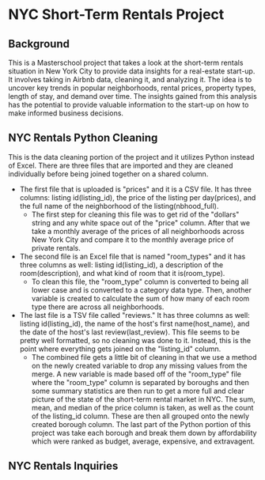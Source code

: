 # NYC Short-Term Rentals Project

## Background

This is a Masterschool project that takes a look at the short-term rentals situation in New York City to provide data insights for a real-estate start-up. It involves taking in Airbnb data, cleaning it, and analyzing it. The idea is to uncover key trends in popular neighborhoods, rental prices, property types, length of stay, and demand over time. The insights gained from this analysis has the potential to provide valuable information to the start-up on how to make informed business decisions.

## NYC Rentals Python Cleaning

This is the data cleaning portion of the project and it utilizes Python instead of Excel. There are three files that are imported and they are cleaned individually before being joined together on a shared column.
* The first file that is uploaded is "prices" and it is a CSV file. It has three columns: listing id(listing_id), the price of the listing per day(prices), and the full name of the neighborhood of the listing(nbhood_full).
    * The first step for cleaning this file was to get rid of the "dollars" string and any white space out of the "price" column. After 
      that we take a monthly average of the prices of all neighborhoods across New York City and compare it to the monthly average price 
      of private rentals.
* The second file is an Excel file that is named "room_types" and it has three columns as well: listing id(listing_id), a description of the room(description), and what kind of room that it is(room_type).
    * To clean this file, the "room_type" column is converted to being all lower case and is converted to a category data type. Then, 
      another variable is created to calculate the sum of how many of each room type there are across all neighborhoods.
* The last file is a TSV file called "reviews." It has three columns as well: listing id(listing_id), the name of the host's first name(host_name), and the date of the host's last review(last_review). This file seems to be pretty well formatted, so no cleaning was done to it. Instead, this is the point where everything gets joined on the "listing_id" column.
    * The combined file gets a little bit of cleaning in that we use a method on the newly created variable to drop any missing values 
      from the merge. A new variable is made based off of the "room_type" file where the "room_type" column is separated by boroughs and 
      then some summary statistics are then run to get a more full and clear picture of the state of the short-term rental market in NYC. 
      The sum, mean, and median of the price column is taken, as well as the count of the listing_id column. These are then all grouped 
      onto the newly created borough column.
The last part of the Python portion of this project was take each borough and break them down by affordability which were ranked as budget, average, expensive, and extravagent.
## NYC Rentals Inquiries
